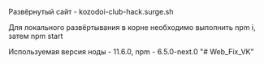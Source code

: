 Развёрнутый сайт - kozodoi-club-hack.surge.sh

Для локального развёртывания в корне необходимо выполнить npm i, затем npm start

Используемая версия ноды - 11.6.0, npm - 6.5.0-next.0
"# Web_Fix_VK" 
